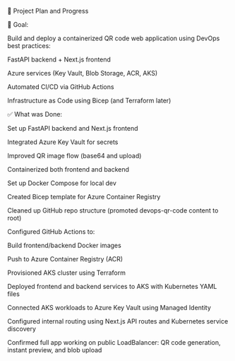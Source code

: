 🚀 Project Plan and Progress

📌 Goal:

Build and deploy a containerized QR code web application using DevOps best practices:

FastAPI backend + Next.js frontend

Azure services (Key Vault, Blob Storage, ACR, AKS)

Automated CI/CD via GitHub Actions

Infrastructure as Code using Bicep (and Terraform later)

✅ What was Done:

Set up FastAPI backend and Next.js frontend

Integrated Azure Key Vault for secrets

Improved QR image flow (base64 and upload)

Containerized both frontend and backend

Set up Docker Compose for local dev

Created Bicep template for Azure Container Registry

Cleaned up GitHub repo structure (promoted devops-qr-code content to root)

Configured GitHub Actions to:

Build frontend/backend Docker images

Push to Azure Container Registry (ACR)

Provisioned AKS cluster using Terraform

Deployed frontend and backend services to AKS with Kubernetes YAML files

Connected AKS workloads to Azure Key Vault using Managed Identity

Configured internal routing using Next.js API routes and Kubernetes service discovery

Confirmed full app working on public LoadBalancer: QR code generation, instant preview, and blob upload

